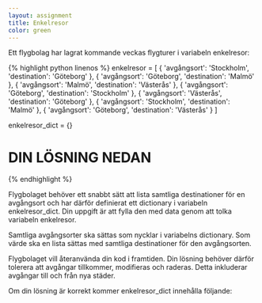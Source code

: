 ```yaml
---
layout: assignment
title: Enkelresor
color: green
---
```

Ett flygbolag har lagrat kommande veckas flygturer i variabeln enkelresor:

{% highlight python linenos %}
enkelresor = [
    { 'avgångsort': 'Stockholm', 'destination': 'Göteborg' },
    { 'avgångsort': 'Göteborg', 'destination': 'Malmö' },
    { 'avgångsort': 'Malmö', 'destination': 'Västerås' },
    { 'avgångsort': 'Göteborg', 'destination': 'Stockholm' },
    { 'avgångsort': 'Västerås', 'destination': 'Göteborg' },
    { 'avgångsort': 'Stockholm', 'destination': 'Malmö' },
    { 'avgångsort': 'Göteborg', 'destination': 'Västerås' }
]

enkelresor_dict = {}

# DIN LÖSNING NEDAN
{% endhighlight %}

Flygbolaget behöver ett snabbt sätt att lista samtliga destinationer för en avgångsort och har därför definierat ett dictionary i variabeln enkelresor_dict. Din uppgift är att fylla den med data genom att tolka variabeln enkelresor.

Samtliga avgångsorter ska sättas som nycklar i variabelns dictionary. Som värde ska en lista sättas med samtliga destinationer för den avgångsorten.

Flygbolaget vill återanvända din kod i framtiden. Din lösning behöver därför tolerera att avgångar tillkommer, modifieras och raderas. Detta inkluderar avgångar till och från nya städer.

Om din lösning är korrekt kommer enkelresor_dict innehålla följande: